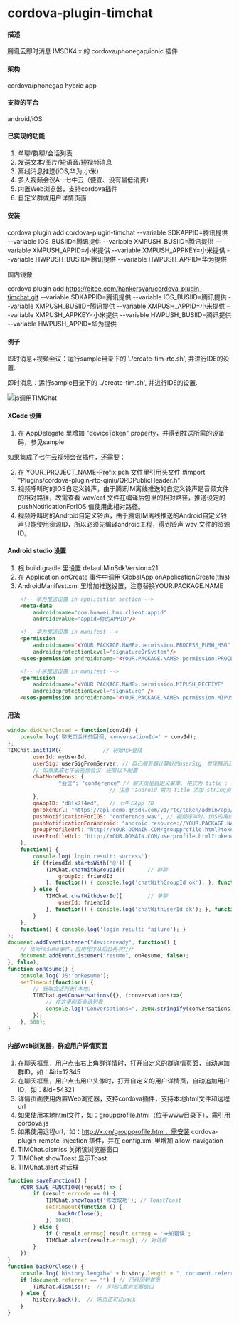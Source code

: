 # cordova-plugin-timchat

#### 描述
腾讯云即时消息 IMSDK4.x 的 cordova/phonegap/ionic 插件

#### 架构
cordova/phonegap hybrid app

#### 支持的平台
android/iOS

#### 已实现的功能

1. 单聊/群聊/会话列表
2. 发送文本/图片/短语音/短视频消息
3. 离线消息推送(iOS,华为,小米)
4. 多人视频会议A--七牛云（便宜、没有最低消费）
5. 内置Web浏览器，支持cordova插件
6. 自定义群或用户详情页面


#### 安装

cordova plugin add cordova-plugin-timchat --variable SDKAPPID=腾讯提供 --variable IOS_BUSIID=腾讯提供 --variable XMPUSH_BUSIID=腾讯提供 --variable XMPUSH_APPID=小米提供 --variable XMPUSH_APPKEY=小米提供 --variable HWPUSH_BUSIID=腾讯提供 --variable HWPUSH_APPID=华为提供

国内镜像

cordova plugin add https://gitee.com/hankersyan/cordova-plugin-timchat.git --variable SDKAPPID=腾讯提供 --variable IOS_BUSIID=腾讯提供 --variable XMPUSH_BUSIID=腾讯提供 --variable XMPUSH_APPID=小米提供 --variable XMPUSH_APPKEY=小米提供 --variable HWPUSH_BUSIID=腾讯提供 --variable HWPUSH_APPID=华为提供


#### 例子
即时消息+视频会议：运行sample目录下的 './create-tim-rtc.sh', 并进行IDE的设置.

即时消息：运行sample目录下的 './create-tim.sh', 并进行IDE的设置.

![js调用TIMChat](https://meehealth.oss-cn-shanghai.aliyuncs.com/tim/3ki9qe.gif "js调用TIMChat")

#### XCode 设置

1. 在 AppDelegate 里增加 "deviceToken" property，并得到推送所需的设备码，参见sample

如果集成了七牛云视频会议插件，还需要：

2. 在 YOUR_PROJECT_NAME-Prefix.pch 文件里引用头文件 #import "Plugins/cordova-plugin-rtc-qiniu/QRDPublicHeader.h"
3. 视频呼叫时的IOS自定义铃声，由于腾讯IM离线推送的自定义铃声是音频文件的相对路径，故需查看 wav/caf 文件在编译后包里的相对路径，推送设定的 pushNotificationForIOS 值使用此相对路径。
4. 视频呼叫时的Android自定义铃声，由于腾讯IM离线推送的Android自定义铃声只能使用资源ID，所以必须先编译android工程，得到铃声 wav 文件的资源ID。

#### Android studio 设置 
1. 根 build.gradle 里设置 defaultMinSdkVersion=21 
2. 在 Application.onCreate 事件中调用 GlobalApp.onApplicationCreate(this) 
3. AndroidManifest.xml 里增加推送设置，注意替换YOUR.PACKAGE.NAME
```html
    <!-- 华为推送设置 in application section -->
    <meta-data
        android:name="com.huawei.hms.client.appid"
        android:value="appid=你的APPID"/>

    <!-- 华为推送设置 in manifest -->
    <permission
        android:name="<YOUR.PACKAGE.NAME>.permission.PROCESS_PUSH_MSG"
        android:protectionLevel="signatureOrSystem"/>
    <uses-permission android:name="<YOUR.PACKAGE.NAME>.permission.PROCESS_PUSH_MSG" />

    <!-- 小米推送设置 in manifest -->
    <permission
        android:name="<YOUR.PACKAGE.NAME>.permission.MIPUSH_RECEIVE"
        android:protectionLevel="signature" />
    <uses-permission android:name="<YOUR.PACKAGE.NAME>.permission.MIPUSH_RECEIVE" />
```

#### 用法

```javascript
window.didChatClosed = function(convId) {
    console.log('聊天页关闭的回调, conversationId=' + convId);
};
TIMChat.initTIM({             // 初始化+登陆
        userId: myUserId,
        userSig: userSigFromServer, // 自己服务器计算好的userSig，参见腾讯云文档
        // 如果集成七牛云视频会议，还需以下配置
        chatMoreMenus: {
                "会议": "conference" // 聊天页里自定义菜单, 格式为 title : namedImage 
                                // 注意：android 需为 title 添加 string资源
        },
        qnAppID: "d8lk7l4ed",   // 七牛云App ID
        qnTokenUrl: "https://api-demo.qnsdk.com/v1/rtc/token/admin/app/d8lk7l4ed/room/<ROOM>/user/<USER>?bundleId=com.qbox.QNRTCKitDemo", // 计算七牛云token的自己服务器的URL，<ROOM>和<USER>是占位符，会被本插件替换
        pushNotificationForIOS: "conference.wav", // 视频呼叫时，iOS的离线推送提示音
        pushNotificationForAndroid: "android.resource://YOUR.PACKAGE.NAME/raw资源ID",  // 视频呼叫时，android的离线推送提示音
        groupProfileUrl: "http://YOUR.DOMAIN.COM/groupprofile.html?token=xxx.ooo", // 群详情页面
        userProfileUrl: "http://YOUR.DOMAIN.COM/userprofile.html?token=xxx.ooo",   // 用户详情页面
    },
    function() {
        console.log('login result: success');
        if (friendId.startsWith('@')) {
            TIMChat.chatWithGroupId({		// 群聊
                groupId: friendId
            }, function() { console.log('chatWithGroupId ok'); }, function() { console.log('chatWithGroupId fail'); });
        } else {
            TIMChat.chatWithUserId({		// 单聊
                userId: friendId
            }, function() { console.log('chatWithUserId ok'); }, function() { console.log('chatWithUserId fail'); });
        }
    },
    function() { console.log('login result: failure'); }
);
document.addEventListener("deviceready", function() {
    // 侦听resume事件，应用程序从后台再次打开
    document.addEventListener("resume", onResume, false);
}, false);
function onResume() {
    console.log('JS::onResume');
    setTimeout(function() {
        // 获取会话列表(本地)
        TIMChat.getConversations({}, (conversations)=>{
            // 在这里刷新会话列表
            console.log("Conversations=", JSON.stringify(conversations));
        });
    }, 500);
}
```

#### 内部web浏览器，群或用户详情页面

1. 在聊天框里，用户点击右上角群详情时，打开自定义的群详情页面，自动追加群ID，如：&id=12345
2. 在聊天框里，用户点击用户头像时，打开自定义的用户详情页，自动追加用户ID，如：&id=54321
3. 详情页面使用内置Web浏览器，支持cordova插件，支持本地html文件和远程url
4. 如果使用本地html文件，如：groupprofile.html（位于www目录下），需引用 cordova.js
5. 如果使用远程url，如：http://x.cn/groupprofile.html，需安装 cordova-plugin-remote-injection 插件，并在 config.xml 里增加 allow-navigation
6. TIMChat.dismiss 关闭该浏览器窗口
7. TIMChat.showToast 显示Toast
8. TIMChat.alert 对话框

```javascript
function saveFunction() {
    YOUR_SAVE_FUNCTION((result) => {
        if (result.errcode == 0) {
            TIMChat.showToast('修改成功'); // ToastToast
            setTimeout(function () {
                backOrClose();
            }, 1000);
        } else {
            if (!result.errmsg) result.errmsg = '未知错误';
            TIMChat.alert(result.errmsg); // 对话框
        }
    });
}
function backOrClose() {
    console.log('history.length=' + history.length + ", document.referrer=" + document.referrer);
    if (document.referrer == "") { // 已经回到首页
        TIMChat.dismiss();  // 关闭内置浏览器窗口
    } else {
        history.back();  // 网页还可以back
    }
}
```
